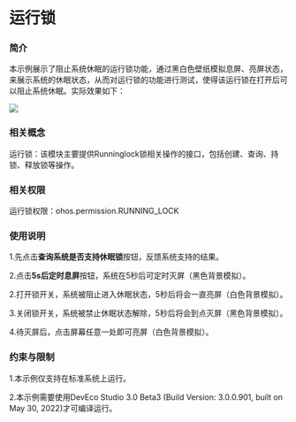 # 运行锁

### 简介

本示例展示了阻止系统休眠的运行锁功能，通过黑白色壁纸模拟息屏、亮屏状态，来展示系统的休眠状态，从而对运行锁的功能进行测试，使得该运行锁在打开后可以阻止系统休眠。实际效果如下：

![](screenshots/device/lockturn.png)

### 相关概念

运行锁：该模块主要提供Runninglock锁相关操作的接口，包括创建、查询、持锁、释放锁等操作。

### 相关权限

运行锁权限：ohos.permission.RUNNING_LOCK

### 使用说明

1.先点击**查询系统是否支持休眠锁**按钮，反馈系统支持的结果。

2.点击**5s后定时息屏**按钮，系统在5秒后可定时灭屏（黑色背景模拟）。

2.打开锁开关，系统被阻止进入休眠状态，5秒后将会一直亮屏（白色背景模拟）。

3.关闭锁开关，系统被禁止休眠状态解除，5秒后将会到点灭屏（黑色背景模拟）。

4.待灭屏后，点击屏幕任意一处即可亮屏（白色背景模拟）。

### 约束与限制

1.本示例仅支持在标准系统上运行。

2.本示例需要使用DevEco Studio 3.0 Beta3 (Build Version: 3.0.0.901, built on May 30, 2022)才可编译运行。